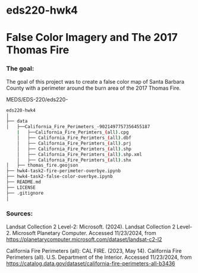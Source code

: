# eds220-hwk4
# False Color Imagery and The 2017 Thomas Fire
### The goal:
The goal of this project was to create a false color map of Santa Barbara County with a perimeter around the burn area of the 2017 Thomas Fire.

MEDS/EDS-220/eds220-

```bash
eds220-hwk4
│
├── data                        
│   ├──California_Fire_Perimeters_-9021497757356455187
    |   ├──California_Fire_Perimters_(all).cpg
    │   ├── California_Fire_Perimters_(all).dbf
    │   ├── California_Fire_Perimters_(all).prj 
    │   ├── California_Fire_Perimters_(all).shp 
    │   ├── California_Fire_Perimters_(all).shp.xml
    │   ├── California_Fire_Perimters_(all).shx
│   ├── thomas_fire.geojson    
├── hwk4-task2-fire-perimeter-overbye.ipynb
├── hwk4-task2-false-color-overbye.ipynb        
├── README.md  
├── LICENSE                      
├── .gitignore  
│

```

### Sources:
Landsat Collection 2 Level-2: Microsoft. (2024). Landsat Collection 2 Level-2. Microsoft Planetary Computer. Accessed 11/23/2024, from https://planetarycomputer.microsoft.com/dataset/landsat-c2-l2

California Fire Perimeters (all): CAL FIRE. (2023, May 14). California Fire Perimeters (all). U.S. Department of the Interior. Accessed 11/23/2024, from https://catalog.data.gov/dataset/california-fire-perimeters-all-b3436
